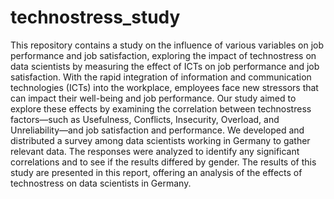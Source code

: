 # technostress_study
 This repository contains a study on the influence of various variables on job performance and job satisfaction, exploring the impact of technostress on data scientists by measuring the effect of ICTs on job performance and job satisfaction.
With the rapid integration of information and communication technologies (ICTs) into the workplace, employees face new stressors that can impact their well-being and job performance. Our study aimed to explore these effects by examining the correlation between technostress factors—such as Usefulness, Conflicts, Insecurity, Overload, and Unreliability—and job satisfaction and performance.
We developed and distributed a survey among data scientists working in Germany to gather relevant data. The responses were analyzed to identify any significant correlations and to see if the results differed by gender.
The results of this study are presented in this report, offering an analysis of the effects of technostress on data scientists in Germany.
